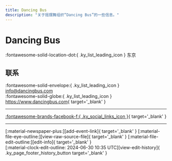 ```yaml
---
title: Dancing Bus
description: "关于摇摆舞组织“Dancing Bus”的一些信息。"
---
```


# Dancing Bus

:fontawesome-solid-location-dot:{ .ky_list_leading_icon } 东京  


## 联系

:fontawesome-solid-envelope:{ .ky_list_leading_icon } <info@dancingbus.com>  
:fontawesome-solid-globe:{ .ky_list_leading_icon } <https://www.dancingbus.com>{ target='_blank' }  

---

 [:fontawesome-brands-facebook-f:{ .ky_social_links_icon }](https://www.facebook.com/dancingbus){ target='_blank' }

---

<div class="ky_page_footer" markdown>
<div class="ky_page_footer_trailing" markdown="span">
[:material-newspaper-plus:][add-event-link]{ target='_blank' }
[:material-file-eye-outline:][view-raw-source-file]{ target='_blank' }
[:material-file-edit-outline:][edit-info]{ target='_blank' }
</div>
<div class="ky_page_footer_leading" markdown="span">
[:material-clock-edit-outline: 2024-06-30 10:35 UTC][view-edit-history]{ .ky_page_footer_history_button target='_blank' }
</div>
</div>

[add-event-link]: https://github.com/swingdance/events/issues/new?assignees=&labels=add+event&projects=&template=02-add_entity.yml&title=%5Bjp%5D%20%3CName%3E&region=jp&province=Tokyo&city=Tokyo&org_id=dancing-bus "添加活动"
[view-raw-source-file]: https://github.com/swingdance/orgs/blob/main/jp/dancing-bus.json "查看原始源文件"
[edit-info]: https://github.com/swingdance/orgs/issues/new?assignees=&labels=update+org&projects=&template=03-update_entity.yml&title=%5Bjp%5D%20Dancing%20Bus&region=jp&id=dancing-bus&name=Dancing%20Bus "编辑信息"

[view-edit-history]: https://github.com/swingdance/orgs/commits/main/jp/dancing-bus.json "查看编辑历史"
